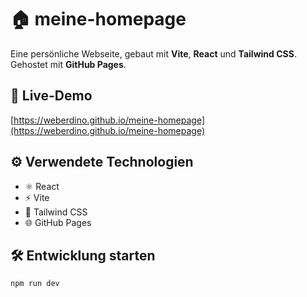 # 🏠 meine-homepage
Eine persönliche Webseite, gebaut mit **Vite**, **React** und **Tailwind CSS**. Gehostet mit **GitHub Pages**.

## 🔗 Live-Demo
[https://weberdino.github.io/meine-homepage](https://weberdino.github.io/meine-homepage)


## ⚙️ Verwendete Technologien
- ⚛️ React
- ⚡ Vite
- 🎨 Tailwind CSS
- 🌐 GitHub Pages


## 🛠️ Entwicklung starten
```bash
npm run dev
